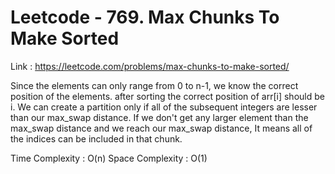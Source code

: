 # Leetcode - 769. Max Chunks To Make Sorted

Link : https://leetcode.com/problems/max-chunks-to-make-sorted/

Since the elements can only range from 0 to n-1, we know the correct position of the elements.
after sorting the correct position of arr[i] should be i.
We can create a partition only if all of the subsequent integers are lesser than our max_swap distance.
If we don't get any larger element than the max_swap distance and we reach our max_swap distance, It means all of the indices can be included in that chunk.

Time Complexity : O(n)
Space Complexity : O(1)

